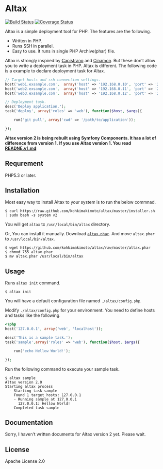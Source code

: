 # Altax

[![Build Status](https://travis-ci.org/kohkimakimoto/altax.png?branch=master)](https://travis-ci.org/kohkimakimoto/altax)
[![Coverage Status](https://coveralls.io/repos/kohkimakimoto/altax/badge.png?branch=master)](https://coveralls.io/r/kohkimakimoto/altax?branch=master)

Altax is a simple deployment tool for PHP. The features are the following.

* Written in PHP.
* Runs SSH in parallel.
* Easy to use. It runs in single PHP Archive(phar) file.

Altax is strongly inspired by [Capistrano](https://github.com/capistrano/capistrano) and [Cinamon](https://github.com/kentaro/cinnamon).
But these don’t allow you to write a deployment task in PHP. 
Altax is different. The following code is a example to declare deployment task for Altax.

```php
// Target hosts and ssh connection settings.
host('web1.exsample.com',  array('host' => '192.168.0.10', 'port' => '22'), 'web');
host('web2.exsample.com',  array('host' => '192.168.0.11', 'port' => '22'), 'web');
host('web3.exsample.com',  array('host' => '192.168.0.12', 'port' => '22'), 'web');

// Deployment task.
desc('Deploy application.');
task('deploy', array('roles' => 'web'), function($host, $args){

    run('git pull', array('cwd' => '/path/to/application'));

});
```

**Altax version 2 is being rebuilt using Symfony Components. It has a lot of difference from version 1.**
**If you use Altax version 1. You read [READNE.v1.md](./README.v1.md)**

## Requrement

PHP5.3 or later.

## Installation

Most easy way to install Altax to your system is to run the below commnad.

    $ curl https://raw.github.com/kohkimakimoto/altax/master/installer.sh | sudo bash -s system v2

You will get `altax` to `/usr/local/bin/altax` directory.

Or, You can install it manually. Download [`altax.phar`](https://github.com/kohkimakimoto/altax/raw/master/altax.phar).
And move `altax.phar` to `/usr/local/bin/altax`.

    $ wget https://github.com/kohkimakimoto/altax/raw/master/altax.phar
    $ chmod 755 altax.phar
    $ mv altax.phar /usr/local/bin/altax

## Usage

Runs `altax init` command.

    $ altax init

You will have a default configuration file named `./altax/config.php`.

Modify `./altax/config.php` for your environment. You need to define hosts and tasks like the following.

```php
<?php
host('127.0.0.1', array('web', 'localhost'));

desc('This is a sample task.');
task('sample',array('roles' => 'web'), function($host, $args){

    run('echo Hellow World!');

});
```

Run the following command to execute your sample task.

    $ altax sample
    Altax version 2.0
    Starting altax process
      - Starting task sample
        Found 1 target hosts: 127.0.0.1
        - Running sample at 127.0.0.1
          127.0.0.1: Hellow World!
        Completed task sample

## Documentation

Sorry, I haven't written documents for Altax version 2 yet. 
Please wait. 

## License

Apache License 2.0







